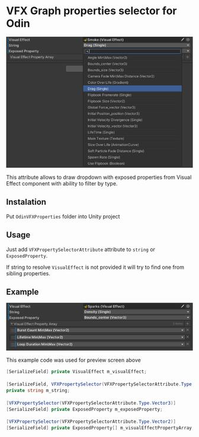 # VFX Graph properties selector for Odin

![](Images/dropdown.png)

This attribute allows to draw dropdown with exposed properties from Visual Effect component with ability to filter by type.

## Instalation

Put `OdinVFXProperties` folder into Unity project

## Usage

Just add `VFXPropertySelectorAttribute` attribute to `string` or `ExposedProperty`.

If string to resolve `VisualEffect` is not provided it will try to find one from sibling properties.

## Example

![](Images/preview.PNG)

This example code was used for preview screen above

```cs
[SerializeField] private VisualEffect m_visualEffect;

[SerializeField, VFXPropertySelector(VFXPropertySelectorAttribute.Type.Float)]
private string m_string;

[VFXPropertySelector(VFXPropertySelectorAttribute.Type.Vector3)]
[SerializeField] private ExposedProperty m_exposedProperty;

[VFXPropertySelector(VFXPropertySelectorAttribute.Type.Vector2)]
[SerializeField] private ExposedProperty[] m_visualEffectPropertyArray;
```
